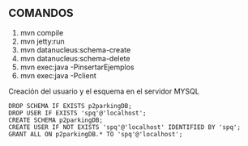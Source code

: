 COMANDOS
----------------------------------------------------------

1. mvn compile
2. mvn jetty:run 
3. mvn datanucleus:schema-create
4. mvn datanucleus:schema-delete
5. mvn exec:java -PinsertarEjemplos
6. mvn exec:java -Pclient

Creación del usuario y el esquema en el servidor MYSQL

```
DROP SCHEMA IF EXISTS p2parkingDB;
DROP USER IF EXISTS 'spq'@'localhost';
CREATE SCHEMA p2parkingDB;
CREATE USER IF NOT EXISTS 'spq'@'localhost' IDENTIFIED BY 'spq';
GRANT ALL ON p2parkingDB.* TO 'spq'@'localhost';
```





